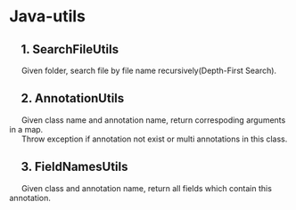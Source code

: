 # Java-utils
## &emsp;1. SearchFileUtils
&emsp;&nbsp;&nbsp;Given folder, search file by file name recursively(Depth-First Search).
## &emsp;2. AnnotationUtils
&emsp;&nbsp;&nbsp;Given class name and annotation name, return correspoding arguments in a map.  
&emsp;&nbsp;&nbsp;Throw exception if annotation not exist or multi annotations in this class.
## &emsp;3. FieldNamesUtils
&emsp;&nbsp;&nbsp;Given class and annotation name, return all fields which contain this annotation.
